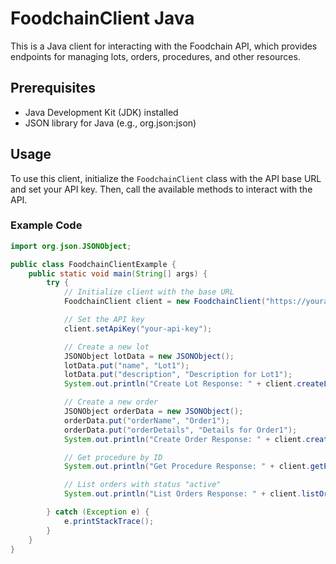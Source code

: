 # FoodchainClient Java

This is a Java client for interacting with the Foodchain API, which provides endpoints for managing lots, orders, procedures, and other resources.

## Prerequisites

- Java Development Kit (JDK) installed
- JSON library for Java (e.g., org.json:json)

## Usage

To use this client, initialize the `FoodchainClient` class with the API base URL and set your API key. Then, call the available methods to interact with the API.

### Example Code

```java
import org.json.JSONObject;

public class FoodchainClientExample {
    public static void main(String[] args) {
        try {
            // Initialize client with the base URL
            FoodchainClient client = new FoodchainClient("https://yourapiurl.com");

            // Set the API key
            client.setApiKey("your-api-key");

            // Create a new lot
            JSONObject lotData = new JSONObject();
            lotData.put("name", "Lot1");
            lotData.put("description", "Description for Lot1");
            System.out.println("Create Lot Response: " + client.createLot(lotData));

            // Create a new order
            JSONObject orderData = new JSONObject();
            orderData.put("orderName", "Order1");
            orderData.put("orderDetails", "Details for Order1");
            System.out.println("Create Order Response: " + client.createOrder(orderData));

            // Get procedure by ID
            System.out.println("Get Procedure Response: " + client.getProcedure("123", null));

            // List orders with status "active"
            System.out.println("List Orders Response: " + client.listOrders("active", null));

        } catch (Exception e) {
            e.printStackTrace();
        }
    }
}

